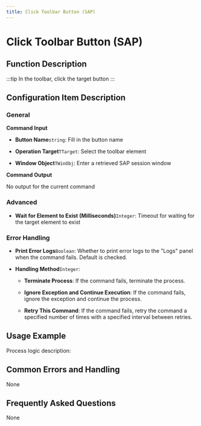 ```yaml
---
title: Click Toolbar Button (SAP)
---
```


# Click Toolbar Button (SAP)

## Function Description

:::tip 
In the toolbar, click the target button
:::

## Configuration Item Description

### General

**Command Input**

- **Button Name**`string`: Fill in the button name

- **Operation Target**`TTarget`: Select the toolbar element

- **Window Object**`TWinObj`: Enter a retrieved SAP session window


**Command Output**

No output for the current command

### Advanced

- **Wait for Element to Exist (Milliseconds)**`Integer`: Timeout for waiting for the target element to exist


### Error Handling

- **Print Error Logs**`Boolean`: Whether to print error logs to the "Logs" panel when the command fails. Default is checked. 

- **Handling Method**`Integer`:

    - **Terminate Process**: If the command fails, terminate the process.

    - **Ignore Exception and Continue Execution**: If the command fails, ignore the exception and continue the process.

    - **Retry This Command**: If the command fails, retry the command a specified number of times with a specified interval between retries.

## Usage Example

Process logic description:

## Common Errors and Handling

None

## Frequently Asked Questions

None

